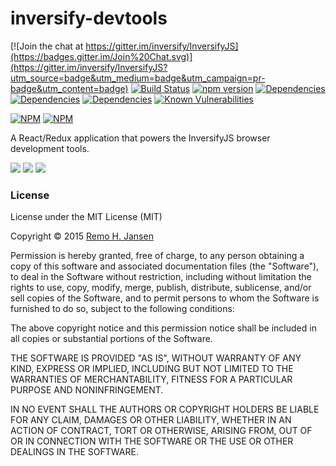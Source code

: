 # inversify-devtools

[![Join the chat at https://gitter.im/inversify/InversifyJS](https://badges.gitter.im/Join%20Chat.svg)](https://gitter.im/inversify/InversifyJS?utm_source=badge&utm_medium=badge&utm_campaign=pr-badge&utm_content=badge)
[![Build Status](https://secure.travis-ci.org/inversify/devtools.svg?branch=master)](https://travis-ci.org/inversify/devtools)
[![npm version](https://badge.fury.io/js/inversify-devtools.svg)](http://badge.fury.io/js/inversify-devtools)
[![Dependencies](https://david-dm.org/inversify/devtools.svg)](https://david-dm.org/inversify/devtools#info=dependencies)
[![Dependencies](https://david-dm.org/inversify/devtools/dev-status.svg)](https://david-dm.org/inversify/devtools/#info=devDependencies)
[![Dependencies](https://david-dm.org/inversify/devtools/peer-status.svg)](https://david-dm.org/inversify/devtools/#info=peerDependenciess)
[![Known Vulnerabilities](https://snyk.io/test/github/inversify/devtools/badge.svg)](https://snyk.io/test/github/inversify/devtools)

[![NPM](https://nodei.co/npm/inversify-devtools.png?downloads=true&downloadRank=true)](https://nodei.co/npm/inversify-devtools/)
[![NPM](https://nodei.co/npm-dl/inversify-devtools.png?months=9&height=3)](https://nodei.co/npm/inversify-devtools/)

A React/Redux application that powers the InversifyJS browser development tools.

![](https://raw.githubusercontent.com/inversify/inversify-devtools/master/media/1.png)
![](https://raw.githubusercontent.com/inversify/inversify-devtools/master/media/2.png)
![](https://raw.githubusercontent.com/inversify/inversify-devtools/master/media/3.png)

### License

License under the MIT License (MIT)

Copyright © 2015 [Remo H. Jansen](http://www.remojansen.com)

Permission is hereby granted, free of charge, to any person obtaining a copy of this software and associated documentation files (the "Software"), to deal in the Software without restriction, including without limitation the rights to use, copy, modify, merge, publish, distribute, sublicense, and/or sell copies of the Software, and to permit persons to whom the Software is furnished to do so, subject to the following conditions:

The above copyright notice and this permission notice shall be included in all copies or substantial portions of the Software.

THE SOFTWARE IS PROVIDED "AS IS", WITHOUT WARRANTY OF ANY KIND, EXPRESS OR IMPLIED, INCLUDING BUT NOT LIMITED TO THE WARRANTIES OF MERCHANTABILITY, FITNESS FOR A PARTICULAR PURPOSE AND NONINFRINGEMENT. 

IN NO EVENT SHALL THE AUTHORS OR COPYRIGHT HOLDERS BE LIABLE FOR ANY CLAIM, DAMAGES OR OTHER LIABILITY, WHETHER IN AN ACTION OF CONTRACT, TORT OR OTHERWISE, ARISING FROM, OUT OF OR IN CONNECTION WITH THE SOFTWARE OR THE USE OR OTHER DEALINGS IN THE SOFTWARE.
